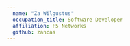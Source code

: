 ```yaml
---
  name: "Za Wilgustus"
  occupation_title: Software Developer
  affiliation: F5 Networks
  github: zancas
---
```

